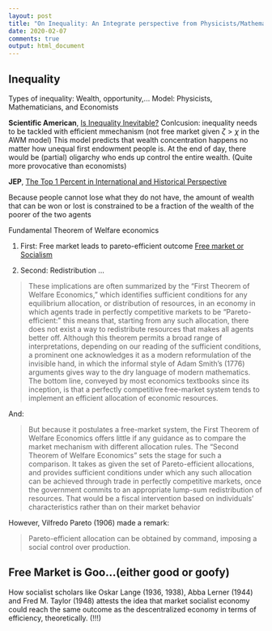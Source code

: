 ```yaml
---
layout: post
title: "On Inequality: An Integrate perspective from Physicists/Mathematician and Economists"
date: 2020-02-07
comments: true
output: html_document
---
```



## Inequality

Types of inequality: Wealth, opportunity,... 
Model: Physicists, Mathematicians, and Economists


**Scientific American**, [Is Inequality Inevitable?](https://www.scientificamerican.com/article/is-inequality-inevitable/)
Conlcusion: inequality needs to be tackled with efficient mmechanism (not free market given $\zeta > \chi$ in the AWM model)
This model predicts that wealth concentration happens no matter how unequal first endowment people is. At the end of day, there would be (partial) oligarchy who ends up control the entire wealth. (Quite more provocative than economists)

**JEP**, [The Top 1 Percent in International and Historical Perspective](https://pubs.aeaweb.org/doi/pdfplus/10.1257/jep.27.3.3)

Because people cannot lose what they do not have, the amount of wealth that can be won or lost is constrained to be a fraction of the wealth of the poorer of the two agents

Fundamental Theorem of Welfare economics

1. First: Free market leads to pareto-efficient outcome [Free market or Socialism](https://www.ineteconomics.org/perspectives/blog/free-market-or-socialism-have-economists-really-anything-to-say)

2. Second: Redistribution ...

> These implications are often summarized by the “First Theorem of Welfare Economics,” which identifies sufficient conditions for any equilibrium allocation, or distribution of resources, in an economy in which agents trade in perfectly competitive markets to be “Pareto-efficient:” this means that, starting from any such allocation, there does not exist a way to redistribute resources that makes all agents better off. Although this theorem permits a broad range of interpretations, depending on our reading of the sufficient conditions, a prominent one acknowledges it as a modern reformulation of the invisible hand, in which the informal style of Adam Smith’s (1776) arguments gives way to the dry language of modern mathematics. The bottom line, conveyed by most economics textbooks since its inception, is that a perfectly competitive free-market system tends to implement an efficient allocation of economic resources.

And:

> But because it postulates a free-market system, the First Theorem of Welfare Economics offers little if any guidance as to compare the market mechanism with different allocation rules. The “Second Theorem of Welfare Economics” sets the stage for such a comparison. It takes as given the set of Pareto-efficient allocations, and provides sufficient conditions under which any such allocation can be achieved through trade in perfectly competitive markets, once the government commits to an appropriate lump-sum redistribution of resources. That would be a fiscal intervention based on individuals’ characteristics rather than on their market behavior

However, Vilfredo Pareto (1906) made a remark:

> Pareto-efficient allocation can be obtained by command, imposing a social control over production. 

## Free Market is Goo...(either good or goofy)

How socialist scholars like Oskar Lange (1936, 1938), Abba Lerner (1944) and Fred M. Taylor (1948) attests the idea that market socialist economy could reach the same outcome as the descentralized economy in terms of efficiency, theoretically. (!!!)


